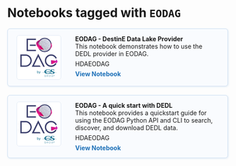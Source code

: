 # Notebooks tagged with `EODAG`

<div style="display: flex; flex-direction: column; gap: 20px; max-width: 800px;">
<div class="notebook-card" data-tags="HDA EODAG" style="display: flex; align-items: flex-start; border: 1px solid #cddff1; border-radius: 6px; padding: 14px 20px; background-color: #f9fbfe; box-shadow: 1px 1px 4px #dfeaf5;">
  <div style="width: 100px; height: 100px; flex-shrink: 0; display: flex; align-items: center; justify-content: center; background-color: #fff; border: 1px solid #e0eaf5; border-radius: 6px; overflow: hidden; margin-right: 32px;">
    <img src="/../../img/eodag_logo_160.png" alt="Notebook Thumbnail" style="max-width: 100%; max-height: 100%; object-fit: contain;">
  </div>
  <div style="flex: 1;">
    <strong>EODAG - DestinE Data Lake Provider</strong><br>
    This notebook demonstrates how to use the DEDL provider in EODAG.
    <div style="margin: 6px 0;">
      <span class="tag">HDA</span><span class="tag">EODAG</span>
    </div>
    <a href="production/HDA/EODAG/HDA-EODAG-full-version.ipynb" style="text-decoration: none; color: #1d70b8; font-weight: bold;">View Notebook</a>
  </div>
</div>
<div class="notebook-card" data-tags="HDA EODAG" style="display: flex; align-items: flex-start; border: 1px solid #cddff1; border-radius: 6px; padding: 14px 20px; background-color: #f9fbfe; box-shadow: 1px 1px 4px #dfeaf5;">
  <div style="width: 100px; height: 100px; flex-shrink: 0; display: flex; align-items: center; justify-content: center; background-color: #fff; border: 1px solid #e0eaf5; border-radius: 6px; overflow: hidden; margin-right: 32px;">
    <img src="/../../img/eodag_logo_160.png" alt="Notebook Thumbnail" style="max-width: 100%; max-height: 100%; object-fit: contain;">
  </div>
  <div style="flex: 1;">
    <strong>EODAG - A quick start with DEDL</strong><br>
    This notebook provides a quickstart guide for using the EODAG Python API and CLI to search, discover, and download DEDL data.
    <div style="margin: 6px 0;">
      <span class="tag">HDA</span><span class="tag">EODAG</span>
    </div>
    <a href="production/HDA/EODAG/HDA-EODAG-quick-start.ipynb" style="text-decoration: none; color: #1d70b8; font-weight: bold;">View Notebook</a>
  </div>
</div>
</div>
